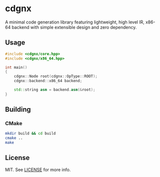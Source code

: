 # cdgnx

A minimal code generation library featuring lightweight, high level IR, x86-64 backend with simple extensible design and zero dependency.

## Usage

```cpp
#include <cdgnx/core.hpp>
#include <cdgnx/x86_64.hpp>

int main()
{
    cdgnx::Node root(cdgnx::OpType::ROOT);
    cdgnx::backend::x86_64 backend;

    std::string asm = backend.asm(&root);
}
```

## Building

### CMake

```bash
mkdir build && cd build
cmake ..
make
```

## License

MIT. See [LICENSE](LICENSE.txt) for more info.
